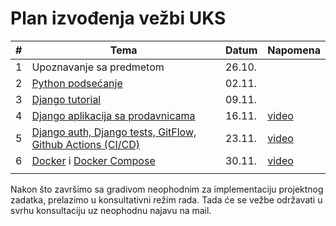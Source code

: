# Plan izvođenja vežbi UKS 

| #   | Tema                                                                                                                                                     | Datum  | Napomena                                                                                    |
| --- | ---                                                                                                                                                      | ---    | ---                                                                                         |
| 1   | Upoznavanje sa predmetom                                                                                                                                 | 26.10. |                                                                                             |
| 2   | [Python podsećanje](https://github.com/vladaindjic/SOK-2022-2023/tree/master/01-python-recap)                                                            | 02.11. |                                                                                             |
| 3   | [Django tutorial](https://docs.djangoproject.com/en/4.1/intro/tutorial01/)                                                                               | 09.11. |                                                                                             |
| 4   | [Django aplikacija sa prodavnicama](https://github.com/vladaindjic/SOK-2022-2023/tree/master/08-django-prodavnice)                                       | 16.11. | [video](https://drive.google.com/file/d/1M58H_HgpgMzDBokurFNZtqnAesMrN-xz/view?usp=sharing) |
| 5   | [Django auth, Django tests, GitFlow, Github Actions (CI/CD)](https://github.com/vladaindjic/DjangoAuthTests/blob/master/agenda-django-auth-test-git.pdf) | 23.11. | [video](https://drive.google.com/file/d/1rkNmbvQ6jSdqz4IpyvsWSVoVFBNZHtyO/view?usp=sharing) |
| 6   | [Docker](https://github.com/vladaindjic/DjangoAuthTests) i [Docker Compose](https://github.com/vladaindjic/DjangoMimicProduction)                        | 30.11. | [video](https://drive.google.com/file/d/1koYSj4VkQT_ZTt6zv4KaZev6osUgTZGD/view?usp=sharing) |
|     |                                                                                                                                                          |        |                                                                                             |

Nakon što završimo sa gradivom neophodnim za implementaciju projektnog zadatka,
prelazimo u konsultativni režim rada.
Tada će se vežbe održavati u svrhu konsultaciju uz neophodnu najavu na mail.
